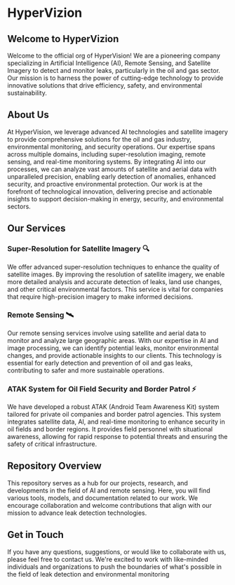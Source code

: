 # HyperVizion
## Welcome to HyperVizion
Welcome to the official org of HyperVision! We are a pioneering company specializing in Artificial Intelligence (AI), Remote Sensing, and Satellite Imagery to detect and monitor leaks, particularly in the oil and gas sector. Our mission is to harness the power of cutting-edge technology to provide innovative solutions that drive efficiency, safety, and environmental sustainability.

## About Us
At HyperVision, we leverage advanced AI technologies and satellite imagery to provide comprehensive solutions for the oil and gas industry, environmental monitoring, and security operations. Our expertise spans across multiple domains, including super-resolution imaging, remote sensing, and real-time monitoring systems. By integrating AI into our processes, we can analyze vast amounts of satellite and aerial data with unparalleled precision, enabling early detection of anomalies, enhanced security, and proactive environmental protection. Our work is at the forefront of technological innovation, delivering precise and actionable insights to support decision-making in energy, security, and environmental sectors.

## Our Services
### Super-Resolution for Satellite Imagery 🔍
We offer advanced super-resolution techniques to enhance the quality of satellite images. By improving the resolution of satellite imagery, we enable more detailed analysis and accurate detection of leaks, land use changes, and other critical environmental factors. This service is vital for companies that require high-precision imagery to make informed decisions.

### Remote Sensing 🛰️
Our remote sensing services involve using satellite and aerial data to monitor and analyze large geographic areas. With our expertise in AI and image processing, we can identify potential leaks, monitor environmental changes, and provide actionable insights to our clients. This technology is essential for early detection and prevention of oil and gas leaks, contributing to safer and more sustainable operations.

### ATAK System for Oil Field Security and Border Patrol ⚡️
We have developed a robust ATAK (Android Team Awareness Kit) system tailored for private oil companies and border patrol agencies. This system integrates satellite data, AI, and real-time monitoring to enhance security in oil fields and border regions. It provides field personnel with situational awareness, allowing for rapid response to potential threats and ensuring the safety of critical infrastructure.

## Repository Overview
This repository serves as a hub for our projects, research, and developments in the field of AI and remote sensing. Here, you will find various tools, models, and documentation related to our work. We encourage collaboration and welcome contributions that align with our mission to advance leak detection technologies.

## Get in Touch
If you have any questions, suggestions, or would like to collaborate with us, please feel free to contact us. We're excited to work with like-minded individuals and organizations to push the boundaries of what's possible in the field of leak detection and environmental monitoring
